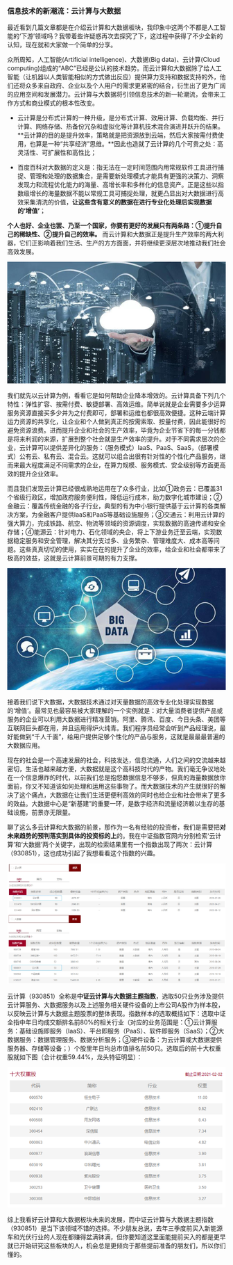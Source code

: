### 信息技术的新潮流：云计算与大数据

最近看到几篇文章都是在介绍云计算和大数据板块，我印象中这两个不都是人工智能的‘下游’领域吗？我带着些许疑惑再次去探究了下，这过程中获得了不少全新的认知，现在就和大家做一个简单的分享。

众所周知，人工智能(Artificial intelligence)、大数据(Big data)、云计算(Cloud computing)组成的“ABC”已经是公认的技术趋势。而云计算和大数据除了给人工智能（让机器以人类智能相似的方式做出反应）提供算力支持和数据支持的外，他们还将众多来自政府、企业以及个人用户的需求更紧密的结合，衍生出了更为广阔的应用空间和发展潜力。云计算与大数据将引领信息技术的新一轮潮流，会带来工作方式和商业模式的根本性改变。

- 云计算是分布式计算的一种升级，是分布式计算、效用计算、负载均衡、并行计算、网络存储、热备份冗杂和虚拟化等计算机技术混合演进并跃升的结果。**云计算的目的是提升效率，策略就是把资源放到云端，然后大家按需付费使用，也算是一种“共享经济”思维。**因此也造就了云计算的几个可贵之处：高灵活性、可扩展性和高性比；

- 百度百科对大数据的定义是：指无法在一定时间范围内用常规软件工具进行捕捉、管理和处理的数据集合，是需要新处理模式才能具有更强的决策力、洞察发现力和流程优化能力的海量、高增长率和多样化的信息资产。正是这些以指数级增长的海量数据不能以常规工具可捕捉处理，就更凸显出对大数据进行高效采集清洗的价值，**让这些含有意义的数据在进行专业化处理后实现数据的‘增值’**；

**个人也好、企业也罢、乃至一个国家，你要有更好的发展只有两条路：①提升自己的稀缺性、②提升自己的效率。** 而云计算和大数据正是提升生产效率的两大利器，它们正影响着我们生活、生产的方方面面，并将继续更深层次地推动我们社会高效发展。

![云计算](../img/yfd-yjsdsj2-2.jpg)

我们就先以云计算为例，看看它是如何帮助企业降本增效的。云计算具备下列几个特性：弹性扩容、按需付费、敏捷部署、高效运维。简单说就是企业需要多少运算服务资源直接买多少并为之付费即可，部署和运维也都很高效便捷。这种云端计算运力资源的共享化，让企业和个人做到真正的按需索取、按量付费，因此能很好的避免资源浪费。进而提升企业和社会的生产效率，毕竟为企业节省下的每一分钱都是将来利润的来源，扩展到整个社会就是生产效率的提升。对于不同需求层次的企业，云计算可以提供差异化的服务：（服务模式）IaaS、PaaS、SaaS，（部署模式）公有云、私有云、混合云。这就可以组合出很有针对性的个性化产品服务，继而来最大程度满足不同需求的企业，在算力规模、服务模式、安全级别等方面更高效的提升企业效率。

而且我们发现云计算已经很成熟地运用在了众多行业，比如①政务云：已覆盖31个省级行政区，增加政府服务便利性，降低运行成本，助力数字化城市建设；②金融云：覆盖传统金融的各子行业，典型的有为中小银行提供基于云计算的各类解决方案，为金融客户提供IaaS和PaaS等基础设施服务；③交通云：利用云计算的强大算力，完成铁路、航空、物流等领域的资源调度，实现数据的高速传递和安全存储；④能源云：针对电力、石化领域的央企，将上下游业务迁至云端，实现数据稳定服务和安全管理，解决其分支过多、业务繁杂、管理难度大、成本高等问题。这些真真切切的使用，实实在在的提升了企业的效率，给企业和社会都带来了极高的效益，这就是云计算前景可期的有力支撑。

![大数据](../img/yfd-yjsdsj2-3.jpg)

接着我们说下大数据，大数据技术通过对天量数据的高效专业化处理实现数据的‘增值’。最常见也最容易被大家理解的一个实例就是：对大量消费者提供产品或服务的企业可以利用大数据进行精准营销。阿里、腾讯、百度、今日头条、美团等互联网巨头都在用，并且运用得炉火纯青。我们程序员经常会听到产品经理说，最好能做到“千人千面”，给用户提供足够个性化的产品与服务，这就是最最最普遍的大数据应用。

现在的社会是一个高速发展的社会，科技发达，信息流通，人们之间的交流越来越密切，生活也越来越方便，大数据就是这个高科技时代的产物。我们毫无争议地处在一个信息爆炸的时代，以前我们总是抱怨数据信息不够多，但真的海量数据放你面前，你又不知道该如何处理和运用这些事物了。而大数据技术的产生就很好的解决了这个痛点，大数据在让我们生活更便利高效的同时也给企业和社会带来了更多的效益。大数据中心是“新基建”的重要一环，是数字经济和流量经济赖以生存的基础设施，前景亦无限量。

聊了这么多云计算和大数据的前景，那作为一名有经验的投资者，我们是需要把**对未来趋势的预判落实到具体的投资标的上**的。我在中证指数官网内分别检索‘云计算’和‘大数据’两个关键字，出现的检索结果里有一个指数出现了两次：云计算（930851），这也成功引起了我想看看这个指数的兴趣。

![指数检索](../img/yfd-yjsdsj2-1.jpg)

云计算（930851）全称是**中证云计算与大数据主题指数**，选取50只业务涉及提供云计算服务、大数据服务以及上述服务相关硬件设备的上市公司A股作为样本股，以反映云计算与大数据主题股票的整体表现。指数样本的选取概括如下：选取中证全指中年日均成交额排名前80%的相关行业（对应的业务范围是：①云计算服务：基础设施即服务（IaaS）、平台即服务（PaaS）、软件即服务（SaaS）；②大数据服务：数据管理服务、数据分析服务；③硬件设备：为云计算或大数据提供服务器、存储等设备；）个股里年日均总市值排名前50只。选取后的前十大权重股就如下图（合计权重59.44%，龙头特征明显）：

![十大权重](../img/yfd-yjsdsj-3.png)

综上我看好云计算和大数据板块未来的发展，而中证云计算与大数据主题指数（930851）是当下该领域不错的选择。不少朋友总说，去年三季度前买入新能源车和光伏行业的人现在都赚得盆满钵满，但你要知道这里面能提前买入的都是更早就已开始研究这些板块的人，机会总是更倾向于那些提前准备的朋友们，所以你们懂的。